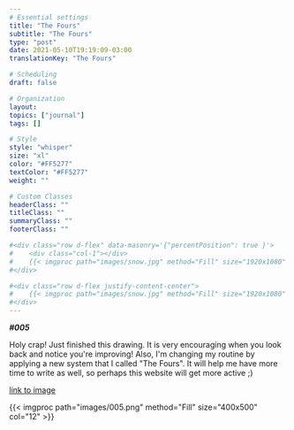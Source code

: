 ```yaml
---
# Essential settings
title: "The Fours"
subtitle: "The Fours"
type: "post"
date: 2021-05-10T19:19:09-03:00
translationKey: "The Fours"

# Scheduling
draft: false

# Organization
layout:
topics: ["journal"]
tags: []

# Style
style: "whisper"
size: "xl"
color: "#FF5277"
textColor: "#FF5277"
weight: ""

# Custom Classes
headerClass: ""
titleClass: ""
summaryClass: ""
footerClass: ""

#<div class="row d-flex" data-masonry='{"percentPosition": true }'>
#    <div class="col-1"></div>
#    {{< imgproc path="images/snow.jpg" method="Fill" size="1920x1080" col="8" >}}
#</div>

#<div class="row d-flex justify-content-center">
#    {{< imgproc path="images/snow.jpg" method="Fill" size="1920x1080" col="8" >}}
#</div>
---
```


***#005***

Holy crap! Just finished this drawing. It is very encouraging when you look back and notice you're improving! Also, I'm changing my routine by applying a new system that I called "The Fours". It will help me have more time to write as well, so perhaps this website will get more active ;)

[link to image](https://www.instagram.com/p/COtXCY_sno3/)

<div class="row d-flex justify-content-center">
    {{< imgproc path="images/005.png" method="Fill" size="400x500" col="12" >}}
</div>
